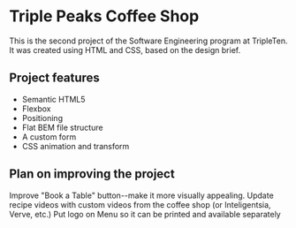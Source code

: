 # Triple Peaks Coffee Shop

This is the second project of the Software Engineering program at TripleTen. It was created using HTML and CSS, based on the design brief.

## Project features

- Semantic HTML5
- Flexbox
- Positioning
- Flat BEM file structure
- A custom form
- CSS animation and transform

## Plan on improving the project

Improve "Book a Table" button--make it more visually appealing.
Update recipe videos with custom videos from the coffee shop (or Inteligentsia, Verve, etc.)
Put logo on Menu so it can be printed and available separately
